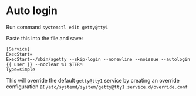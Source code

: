 # Auto login

Run command `systemctl edit getty@tty1`

Paste this into the file and save:

```text
[Service]
ExecStart=
ExecStart=-/sbin/agetty --skip-login --nonewline --noissue --autologin {{ user }} --noclear %I $TERM
Type=simple
```

This will override the default `getty@tty1` service by creating an override configuration at `/etc/systemd/system/getty@tty1.service.d/override.conf`
